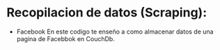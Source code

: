 # Recopilacion de datos (Scraping):
- Facebook
En este codigo te enseño a como almacenar datos de una pagina de Facebbok en CouchDb.

